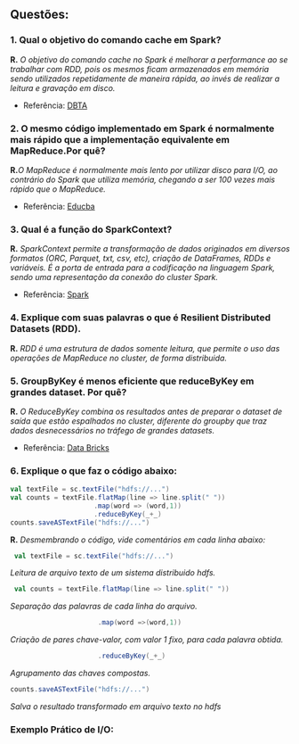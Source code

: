 
## Questões:

### 1. Qual o objetivo do comando cache em Spark?

**R.** _O objetivo do comando cache no Spark é melhorar a performance ao se trabalhar com RDD, pois os mesmos ficam armazenados em memória sendo utilizados repetidamente de maneira rápida, ao invés de realizar a leitura e gravação em disco._ 

* Referência: [DBTA](http://www.dbta.com/Editorial/Trends-and-Applications/Spark-and-the-Fine-Art-of-Caching-119305.aspx)

### 2. O mesmo código implementado em Spark é normalmente mais rápido que a implementação equivalente em MapReduce.Por quê?

**R.**_O MapReduce é normalmente mais lento por utilizar disco para I/O, ao contrário do Spark que utiliza memória, chegando a ser 100 vezes mais rápido que o MapReduce._

* Referência: [Educba](https://www.educba.com/mapreduce-vs-apache-spark/)

### 3. Qual é a função do SparkContext?
**R.** _SparkContext permite a transformação de dados originados em diversos formatos (ORC, Parquet, txt, csv, etc), criação de DataFrames, RDDs e variáveis.
É a porta de entrada para a codificação na linguagem Spark, sendo uma representação da conexão do cluster Spark._

* Referência: [Spark](https://spark.apache.org/docs/2.4.5/api/java/org/apache/spark/SparkContext.html)

### 4. Explique com suas palavras o que é Resilient Distributed Datasets (RDD).
**R.** _RDD é uma estrutura de dados somente leitura, que permite o uso das operações de MapReduce no cluster, de forma distribuida._

### 5. GroupByKey é menos eficiente que reduceByKey em grandes dataset. Por quê?
**R.** _O ReduceByKey  combina os resultados antes de preparar o dataset de saída que estão espalhados no cluster, diferente do groupby que traz dados desnecessários no tráfego de grandes datasets._

* Referência: [Data Bricks](https://databricks.gitbooks.io/databricks-spark-knowledge-base/content/best_practices/prefer_reducebykey_over_groupbykey.html)

### 6. Explique o que faz o código abaixo:
```scala
val textFile = sc.textFile("hdfs://...")
val counts = textFile.flatMap(line => line.split(" "))
                     .map(word => (word,1))
                     .reduceByKey(_+_)
counts.saveASTextFile("hdfs://...")                     
```
**R.**  _Desmembrando o código, vide comentários em cada linha abaixo:_
```scala
 val textFile = sc.textFile("hdfs://...")
```
 _Leitura de arquivo texto de um sistema distribuido hdfs._
 
```scala
 val counts = textFile.flatMap(line => line.split(" "))
 ```
 _Separação das palavras de cada linha do arquivo._
```scala
                      .map(word =>(word,1))
```                      
_Criação de pares chave-valor, com valor 1 fixo, para cada palavra obtida._
```scala
                      .reduceByKey(_+_) 
```
_Agrupamento das chaves compostas._

```scala
counts.saveASTextFile("hdfs://...")                     
```
_Salva o resultado transformado em arquivo texto no hdfs_

### Exemplo Prático de I/O:
